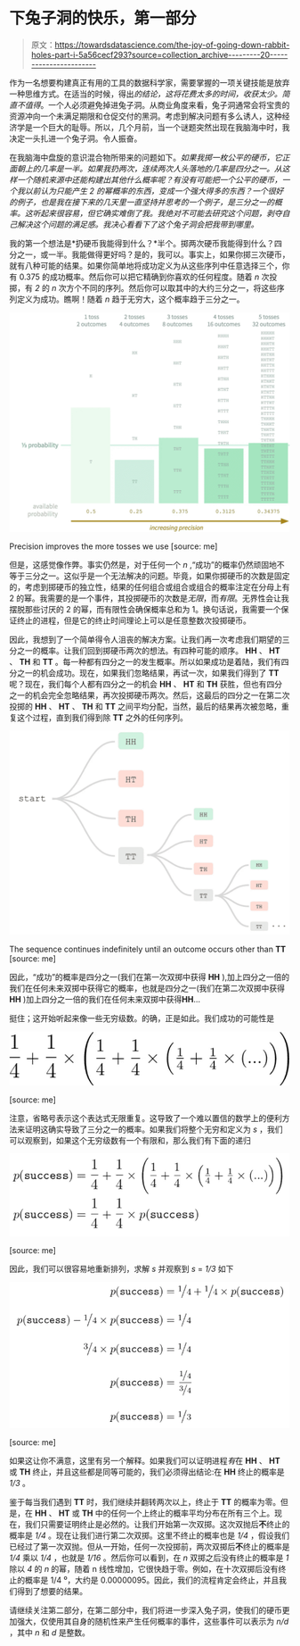 # 下兔子洞的快乐，第一部分

> 原文：<https://towardsdatascience.com/the-joy-of-going-down-rabbit-holes-part-i-5a56cecf293?source=collection_archive---------20----------------------->

作为一名想要构建真正有用的工具的数据科学家，需要掌握的一项关键技能是放弃一种思维方式。在适当的时候，得出*的结论，这将花费太多的时间，收获太少。简直不值得*。一个人必须避免掉进兔子洞。从商业角度来看，兔子洞通常会将宝贵的资源冲向一个未满足期限和仓促交付的黑洞。考虑到解决问题有多么诱人，这种经济学是一个巨大的耻辱。所以，几个月前，当一个谜题突然出现在我脑海中时，我决定一头扎进一个兔子洞。令人振奋。

在我脑海中盘旋的意识混合物所带来的问题如下。*如果我掷一枚公平的硬币，它正面朝上的几率是一半。如果我扔两次，连续两次人头落地的几率是四分之一。从这样一个随机来源中还能构建出其他什么概率呢？有没有可能把一个公平的硬币，一个我以前认为只能产生 2 的幂概率的东西，变成一个强大得多的东西？一个很好的例子，也是我在接下来的几天里一直坚持并思考的一个例子，是三分之一的概率。这听起来很容易，但它确实难倒了我。我绝对不可能去研究这个问题，剥夺自己解决这个问题的满足感。我决心看看下了这个兔子洞会把我带到哪里。*

我的第一个想法是*扔硬币我能得到什么？*半个。掷两次硬币我能得到什么？四分之一，或一半。我能做得更好吗？是的，我可以。事实上，如果你掷三次硬币，就有八种可能的结果。如果你简单地将成功定义为从这些序列中任意选择三个，你有 0.375 的成功概率。然后你可以把它精确到你喜欢的任何程度。随着 *n* 次投掷，有 *2* 的 *n* 次方个不同的序列。然后你可以取其中的大约三分之一，将这些序列定义为成功。瞧啊！随着 *n* 趋于无穷大，这个概率趋于三分之一。

![](img/f501a2983b040fa2d40d0e8b9c614693.png)

Precision improves the more tosses we use [source: me]

但是，这感觉像作弊。事实仍然是，对于任何一个 *n* ,“成功”的概率仍然顽固地不等于三分之一。这似乎是一个无法解决的问题。毕竟，如果你掷硬币的次数是固定的，考虑到掷硬币的独立性，结果的任何组合或组合或组合的概率注定在分母上有 2 的幂。我需要的是一个事件，其投掷硬币的次数是*无限*，而*有限*。无界性会让我摆脱那些讨厌的 2 的幂，而有限性会确保概率总和为 1。换句话说，我需要一个保证终止的进程，但是它的终止时间理论上可以是任意整数次投掷硬币。

因此，我想到了一个简单得令人沮丧的解决方案。让我们再一次考虑我们期望的三分之一的概率。让我们回到掷硬币两次的想法。有四种可能的顺序。 **HH** 、 **HT** 、 **TH** 和 **TT** 。每一种都有四分之一的发生概率。所以如果成功是着陆，我们有四分之一的机会成功。现在，如果我们忽略结果，再试一次，如果我们得到了 **TT** 呢？现在，我们每个人都有四分之一的机会 **HH** 、 **HT** 和 **TH** 获胜，但也有四分之一的机会完全忽略结果，再次投掷硬币两次。然后，这最后的四分之一在第二次投掷的 **HH** 、 **HT** 、 **TH** 和 **TT** 之间平均分配，当然，最后的结果再次被忽略，重复这个过程，直到我们得到除 **TT** 之外的任何序列。

![](img/f461be9eb3f136125114df3568849778.png)

The sequence continues indefinitely until an outcome occurs other than **TT** [source: me]

因此，“成功”的概率是四分之一(我们在第一次双掷中获得 **HH** ),加上四分之一倍的我们在任何未来双掷中获得它的概率，也就是四分之一(我们在第二次双掷中获得 **HH** )加上四分之一倍的我们在任何未来双掷中获得**HH**…

挺住；这开始听起来像一些无穷级数。的确，正是如此。我们成功的可能性是

![](img/8efcd134774bf767064f8e9af0d781c3.png)

[source: me]

注意，省略号表示这个表达式无限重复。这导致了一个难以置信的数学上的便利方法来证明这确实导致了三分之一的概率。如果我们将整个无穷和定义为 *s* ，我们可以观察到，如果这个无穷级数有一个有限和，那么我们有下面的递归

![](img/be91e28369fcd9174439ce5dfca38314.png)

[source: me]

因此，我们可以很容易地重新排列，求解 *s* 并观察到 *s* = *1/3* 如下

![](img/cb35b2a9950d425e296fb22f1fc40c85.png)

[source: me]

如果这让你不满意，这里有另一个解释。如果我们可以证明进程*有*在 **HH** 、 **HT** 或 **TH** 终止，并且这些都是同等可能的，我们必须得出结论:在 **HH** 终止的概率是 *1/3* 。

鉴于每当我们遇到 **TT** 时，我们继续并翻转两次以上，终止于 **TT** 的概率为零。但是，在 **HH** 、 **HT** 或 **TH** 中的任何一个上终止的概率平均分布在所有三个上。现在，我们只需要证明终止是必然的。让我们开始第一次双掷。这次双抛后**不**终止的概率是 *1/4* 。现在让我们进行第二次双掷。这里不终止的概率也是 *1/4* ，假设我们已经过了第一次双抛。但从一开始，任何一次投掷前，两次双掷后**不**终止的概率是 *1/4* 乘以 *1/4* ，也就是 *1/16* 。然后你可以看到，在 *n* 双掷之后没有终止的概率是 *1* 除以 *4* 的 *n* 的幂，随着 n 线性增加，它很快趋于零。例如，在十次双掷后没有终止的概率是 1/4 ⁰，大约是 0.00000095。因此，我们的流程肯定会终止，并且我们得到了想要的结果。

请继续关注第二部分，在第二部分中，我们将进一步深入兔子洞，使我们的硬币更加强大，仅使用其自身的随机性来产生任何概率的事件，这些事件可以表示为 *n/d* ，其中 *n* 和 *d* 是整数。